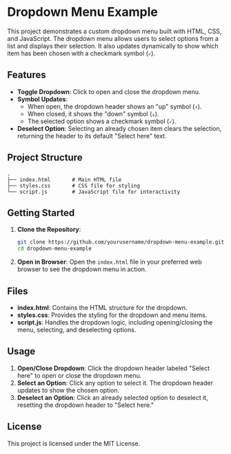 # Dropdown Menu Example

This project demonstrates a custom dropdown menu built with HTML, CSS, and JavaScript. The dropdown menu allows users to select options from a list and displays their selection. It also updates dynamically to show which item has been chosen with a checkmark symbol (`✓`).

## Features

- **Toggle Dropdown**: Click to open and close the dropdown menu.
- **Symbol Updates**:
  - When open, the dropdown header shows an "up" symbol (`↑`).
  - When closed, it shows the "down" symbol (`↓`).
  - The selected option shows a checkmark symbol (`✓`).
- **Deselect Option**: Selecting an already chosen item clears the selection, returning the header to its default "Select here" text.

## Project Structure

```
.
├── index.html       # Main HTML file
├── styles.css       # CSS file for styling
└── script.js        # JavaScript file for interactivity
```

## Getting Started

1. **Clone the Repository**:
   ```bash
   git clone https://github.com/yourusername/dropdown-menu-example.git
   cd dropdown-menu-example
   ```

2. **Open in Browser**:
   Open the `index.html` file in your preferred web browser to see the dropdown menu in action.

## Files

- **index.html**: Contains the HTML structure for the dropdown.
- **styles.css**: Provides the styling for the dropdown and menu items.
- **script.js**: Handles the dropdown logic, including opening/closing the menu, selecting, and deselecting options.

## Usage

1. **Open/Close Dropdown**: Click the dropdown header labeled "Select here" to open or close the dropdown menu.
2. **Select an Option**: Click any option to select it. The dropdown header updates to show the chosen option.
3. **Deselect an Option**: Click an already selected option to deselect it, resetting the dropdown header to "Select here."


## License

This project is licensed under the MIT License.